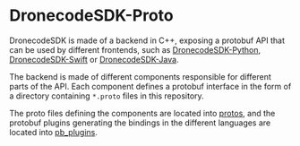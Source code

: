 # DronecodeSDK-Proto

DronecodeSDK is made of a backend in C++, exposing a protobuf API that can be used by different frontends, such as [DronecodeSDK-Python](https://github.com/dronecode/DronecodeSDK-Python), [DronecodeSDK-Swift](https://github.com/dronecode/DronecodeSDK-Swift) or [DronecodeSDK-Java](https://github.com/dronecode/DronecodeSDK-Java).

The backend is made of different components responsible for different parts of the API. Each component defines a protobuf interface in the form of a directory containing `*.proto` files in this repository.

The proto files defining the components are located into [protos](protos), and the protobuf plugins generating the bindings in the different languages are located into [pb_plugins](pb_plugins).
